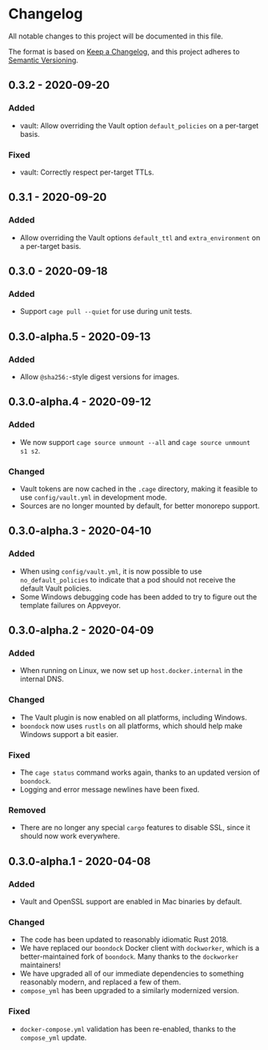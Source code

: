 # Changelog

All notable changes to this project will be documented in this file.

The format is based on [Keep a Changelog](https://keepachangelog.com/en/1.0.0/), and this project adheres to [Semantic Versioning](https://semver.org/spec/v2.0.0.html).

## 0.3.2 - 2020-09-20

### Added

- vault: Allow overriding the Vault option `default_policies` on a per-target basis.

### Fixed

- vault: Correctly respect per-target TTLs.

## 0.3.1 - 2020-09-20

### Added

- Allow overriding the Vault options `default_ttl` and `extra_environment` on a per-target basis.

## 0.3.0 - 2020-09-18

### Added

- Support `cage pull --quiet` for use during unit tests.

## 0.3.0-alpha.5 - 2020-09-13

### Added

- Allow `@sha256:`-style digest versions for images.

## 0.3.0-alpha.4 - 2020-09-12

### Added

- We now support `cage source unmount --all` and `cage source unmount s1 s2`.

### Changed

- Vault tokens are now cached in the `.cage` directory, making it feasible to use `config/vault.yml` in development mode.
- Sources are no longer mounted by default, for better monorepo support.

## 0.3.0-alpha.3 - 2020-04-10

### Added

- When using `config/vault.yml`, it is now possible to use `no_default_policies` to indicate that a pod should not receive the default Vault policies.
- Some Windows debugging code has been added to try to figure out the template failures on Appveyor.

## 0.3.0-alpha.2 - 2020-04-09

### Added

- When running on Linux, we now set up `host.docker.internal` in the internal DNS.

### Changed

- The Vault plugin is now enabled on all platforms, including Windows.
- `boondock` now uses `rustls` on all platforms, which should help make Windows support a bit easier.

### Fixed

- The `cage status` command works again, thanks to an updated version of `boondock`.
- Logging and error message newlines have been fixed.

### Removed

- There are no longer any special `cargo` features to disable SSL, since it should now work everywhere.

## 0.3.0-alpha.1 - 2020-04-08

### Added

- Vault and OpenSSL support are enabled in Mac binaries by default.

### Changed

- The code has been updated to reasonably idiomatic Rust 2018.
- We have replaced our `boondock` Docker client with `dockworker`, which is a better-maintained fork of `boondock`. Many thanks to the `dockworker` maintainers!
- We have upgraded all of our immediate dependencies to something reasonably modern, and replaced a few of them.
- `compose_yml` has been upgraded to a similarly modernized version.

### Fixed

- `docker-compose.yml` validation has been re-enabled, thanks to the `compose_yml` update.
